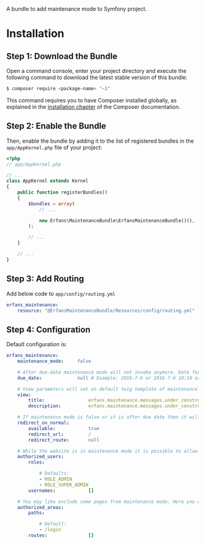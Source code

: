 A bundle to add maintenance mode to Symfony project.

Installation
============

Step 1: Download the Bundle
---------------------------

Open a command console, enter your project directory and execute the
following command to download the latest stable version of this bundle:

```bash
$ composer require <package-name> "~1"
```

This command requires you to have Composer installed globally, as explained
in the [installation chapter](https://getcomposer.org/doc/00-intro.md)
of the Composer documentation.

Step 2: Enable the Bundle
-------------------------

Then, enable the bundle by adding it to the list of registered bundles
in the `app/AppKernel.php` file of your project:

```php
<?php
// app/AppKernel.php

// ...
class AppKernel extends Kernel
{
    public function registerBundles()
    {
        $bundles = array(
            // ...

            new Erfans\MaintenanceBundle\ErfansMaintenanceBundle()(),
        );

        // ...
    }

    // ...
}
```

Step 3: Add Routing
-------------------
Add below code to `app/config/routing.yml`
```Yaml
erfans_maintenance:
    resource: "@ErfansMaintenanceBundle/Resources/config/routing.yml"
```    

Step 4: Configuration
---------------------
Default configuration is:
```Yaml
erfans_maintenance:
    maintenance_mode:     false

    # After due-date maintenance mode will not invoke anymore. Date format should be 'YYYY-MM-DD' or 'YYYY-MM-DD HH:MM:SS' or 'YYYY-MM-DD HH:MM:SS +/-TT:TT' or timestamp
    due_date:             null # Example: 2016-7-6 or 2016-7-6 10:10 or 2016-7-6 10:10:10 +02:00 or 1467763200

    # View parameters will set on default twig template of maintenance bundle. These values translate before rendering
    view:
        title:                erfans.maintenance.messages.under_construction.title
        description:          erfans.maintenance.messages.under_construction.description

    # If maintenance mode is false or it is after due date then it will redirect to below path or url by requesting maintenance page.
    redirect_on_normal:
        available:            true
        redirect_url:         /
        redirect_route:       null

    # While the website is in maintenance mode it is possible to allow some users to visit the website based on users' roles or usernames.
    authorized_users:
        roles:

            # Defaults:
            - ROLE_ADMIN
            - ROLE_SUPER_ADMIN
        usernames:            []

    # You may like exclude some pages from maintenance mode. Here you can define their paths or routes.
    authorized_areas:
        paths:

            # Default:
            - /login
        routes:               []
```        